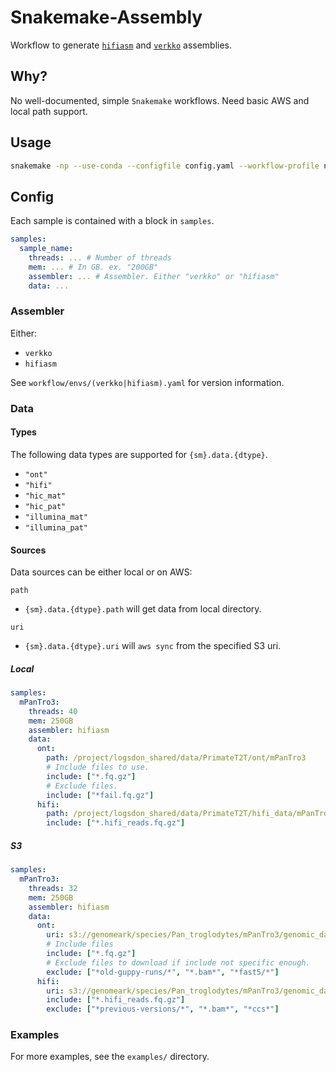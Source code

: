 # Snakemake-Assembly
Workflow to generate [`hifiasm`](https://github.com/chhylp123/hifiasm) and [`verkko`](https://github.com/marbl/verkko) assemblies.

## Why?
No well-documented, simple `Snakemake` workflows.
Need basic AWS and local path support.


## Usage
```bash
snakemake -np --use-conda --configfile config.yaml --workflow-profile none
```


## Config
Each sample is contained with a block in `samples`.
```yaml
samples:
  sample_name:
    threads: ... # Number of threads
    mem: ... # In GB. ex. "200GB"
    assembler: ... # Assembler. Either "verkko" or "hifiasm"
    data: ...
```

### Assembler
Either:
* `verkko`
* `hifiasm`

See `workflow/envs/(verkko|hifiasm).yaml` for version information.

### Data

#### Types
The following data types are supported for `{sm}.data.{dtype}`.
* `"ont"`
* `"hifi"`
* `"hic_mat"`
* `"hic_pat"`
* `"illumina_mat"`
* `"illumina_pat"`

#### Sources
Data sources can be either local or on AWS:

`path`
* `{sm}.data.{dtype}.path` will get data from local directory.

`uri`
* `{sm}.data.{dtype}.uri` will `aws sync` from the specified S3 uri.

##### Local
```yaml
samples:
  mPanTro3:
    threads: 40
    mem: 250GB
    assembler: hifiasm
    data:
      ont:
        path: /project/logsdon_shared/data/PrimateT2T/ont/mPanTro3
        # Include files to use.
        include: ["*.fq.gz"]
        # Exclude files.
        include: ["*fail.fq.gz"]
      hifi:
        path: /project/logsdon_shared/data/PrimateT2T/hifi_data/mPanTro3
        include: ["*.hifi_reads.fq.gz"]
```

##### S3
```yaml
samples:
  mPanTro3:
    threads: 32
    mem: 250GB
    assembler: hifiasm
    data:
      ont:
        uri: s3://genomeark/species/Pan_troglodytes/mPanTro3/genomic_data/ont/
        # Include files
        include: ["*.fq.gz"]
        # Exclude files to download if include not specific enough.
        exclude: ["*old-guppy-runs/*", "*.bam*", "*fast5/*"]
      hifi:
        uri: s3://genomeark/species/Pan_troglodytes/mPanTro3/genomic_data/pacbio_hifi/
        include: ["*.hifi_reads.fq.gz"]
        exclude: ["*previous-versions/*", "*.bam*", "*ccs*"]
```

### Examples
For more examples, see the `examples/` directory.
